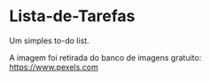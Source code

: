 # Lista-de-Tarefas
Um simples to-do list.

A imagem foi retirada do banco de imagens gratuito: https://www.pexels.com
